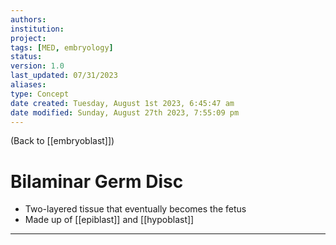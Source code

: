 ```yaml
---
authors: 
institution: 
project: 
tags: [MED, embryology]
status: 
version: 1.0
last_updated: 07/31/2023
aliases: 
type: Concept
date created: Tuesday, August 1st 2023, 6:45:47 am
date modified: Sunday, August 27th 2023, 7:55:09 pm
---
```


(Back to [[embryoblast]])

# Bilaminar Germ Disc

- Two-layered tissue that eventually becomes the fetus
- Made up of [[epiblast]] and [[hypoblast]]

---
